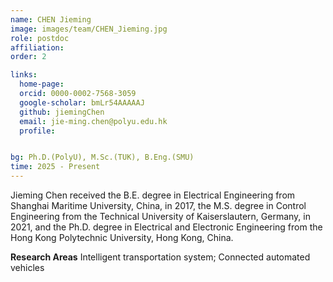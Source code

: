 ```yaml
---
name: CHEN Jieming
image: images/team/CHEN_Jieming.jpg
role: postdoc
affiliation: 
order: 2

links:
  home-page: 
  orcid: 0000-0002-7568-3059
  google-scholar: bmLr54AAAAAJ
  github: jiemingChen
  email: jie-ming.chen@polyu.edu.hk
  profile: 


bg: Ph.D.(PolyU), M.Sc.(TUK), B.Eng.(SMU)
time: 2025 - Present 
---
```


<!-- Lorem ipsum dolor sit amet, consectetur adipiscing elit, sed do eiusmod tempor incididunt ut labore et dolore magna aliqua. -->
Jieming Chen received the B.E. degree in Electrical Engineering from Shanghai Maritime University, China, in 2017, the M.S. degree in Control Engineering from the Technical University of Kaiserslautern, Germany, in 2021, and the Ph.D. degree in Electrical and Electronic Engineering from the Hong Kong Polytechnic University, Hong Kong, China.


**Research Areas**
Intelligent transportation system; Connected automated vehicles

